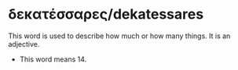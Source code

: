 # δεκατέσσαρες/dekatessares
This word is used to describe how much or how many things. It is an adjective.
	
* This word means 14.
